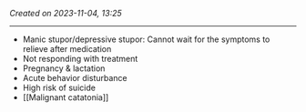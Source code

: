 *Created on 2023-11-04, 13:25* 

---
- Manic stupor/depressive stupor: Cannot wait for the symptoms to relieve after medication 
- Not responding with treatment
- Pregnancy & lactation
- Acute behavior disturbance
- High risk of suicide
- [[Malignant catatonia]] 